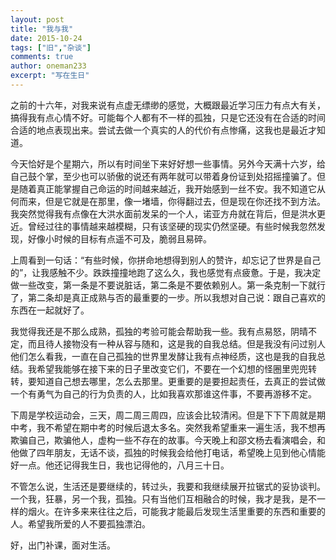 ```yaml
---
layout: post
title: "我与我"
date: 2015-10-24
tags: ["旧","杂谈"]
comments: true
author: oneman233
excerpt: "写在生日"
---
```


之前的十六年，对我来说有点虚无缥缈的感觉，大概跟最近学习压力有点大有关，搞得我有点心情不好。可能每个人都有不一样的孤独，只是它还没有在合适的时间合适的地点表现出来。尝试去做一个真实的人的代价有点惨痛，这我也是最近才知道。

今天恰好是个星期六，所以有时间坐下来好好想一些事情。另外今天满十六岁，给自己鼓个掌，至少也可以骄傲的说还有两年就可以带着身份证到处招摇撞骗了。但是随着真正能掌握自己命运的时间越来越近，我开始感到一丝不安。我不知道它从何而来，但是它就是在那里，像一堵墙，你得翻过去，但是现在你还找不到方法。我突然觉得我有点像在大洪水面前发呆的一个人，诺亚方舟就在背后，但是洪水更近。曾经过往的事情越来越模糊，只有该坚硬的现实仍然坚硬。有些时候我忽然发现，好像小时候的目标有点遥不可及，脆弱且易碎。

上周看到一句话：“有些时候，你拼命地想得到别人的赞许，却忘记了世界是自己的”，让我感触不少。跌跌撞撞地跑了这么久，我也感觉有点疲惫。于是，我决定做一些改变，第一条是不要说脏话，第二条是不要依赖别人。第一条克制一下就行了，第二条却是真正成熟与否的最重要的一步。所以我想对自己说：跟自己喜欢的东西在一起就好了。

我觉得我还是不那么成熟，孤独的考验可能会帮助我一些。我有点易怒，阴晴不定，而且待人接物没有一种从容与随和，这是我的自我总结。但是我没有问过别人他们怎么看我，一直在自己孤独的世界里发酵让我有点神经质，这也是我的自我总结。我希望我能够在接下来的日子里改变它们，不要在一个幻想的怪圈里兜兜转转，要知道自己想去哪里，怎么去那里。更重要的是要担起责任，去真正的尝试做一个有勇气为自己的行为负责的人，比如我喜欢那谁这件事，不要再游移不定。

下周是学校运动会，三天，周二周三周四，应该会比较清闲。但是下下下周就是期中考，我不希望在期中考的时候后退太多名。突然我希望重来一遍生活，我不想再欺骗自己，欺骗他人，虚构一些不存在的故事。今天晚上和邵文杨去看演唱会，和他做了四年朋友，无话不谈，孤独的时候我会给他打电话，希望晚上见到他心情能好一点。他还记得我生日，我也记得他的，八月三十日。

不管怎么说，生活还是要继续的，转过头，我要和我继续展开拉锯式的妥协谈判。一个我，狂暴，另一个我，孤独。只有当他们互相融合的时候，我才是我，是不一样的烟火。在许多来来往往之后，可能我才能最后发现生活里重要的东西和重要的人。希望我所爱的人不要孤独漂泊。

好，出门补课，面对生活。